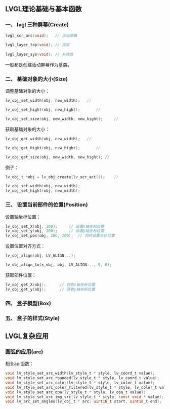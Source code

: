 ## LVGL理论基础与基本函数

### 一、 lvgl 三种屏幕(Create)

```c
lvgl_scr_arc(void);   // 活动屏幕
    
lvgl_layer_top(void); // 顶层
    
lvgl_layer_sys(void); // 系统层
```

一般都是创建活动屏幕作为基类。

### 二、 基础对象的大小(Size)

调整基础对象的大小：

```c
lv_obj_set_width(obj, new_width);	//

lv_obj_set_hight(obj, new_hight);		// 

lv_obj_set_size(obj, new_width, new_hight); 	//
```

获取基础对象的大小：

```c
lv_obj_get_width(obj, new_width);	//

lv_obj_get_hight(obj, new_hight);		//

lv_obj_get_size(obj, new_width, new_hight);	//
```

例子：

```c
lv_obj_t *obj = lv_obj_create(lv_scr_act());	//

lv_obj_set_width(obj, new_width); 
lv_obj_set_hight(obj, new_width);
```

### 三、 设置当前部件的位置(Position)

设置轴坐标位置：

```c
lv_obj_set_X(obj, 200);		// 设置x轴坐标位置
lv_obj_set_y(obj, 200);		// 设置y轴坐标位置
lv_obj_set_pos(obj, 200, 200);	// 同时设置坐标位置
```

设置位置对齐方式：

```c
lv_obj_align(obj, LV_ALIGN...);

lv_obj_align_to(x_obj, obj, LV_ALIGN..., 0, 0);
```

获取部件位置：

```c
lv_obj_get_X(obj);		// 获取x轴坐标位置
lv_obj_get_y(obj);		// 获取y轴坐标位置
```

### 四、 盒子模型(Box)





### 五、 盒子的样式(Style)



## LVGL复杂应用
### 圆弧的应用(arc)
相关api函数：
```c
void lv_style_set_arc_width(lv_style_t * style, lv_coord_t value);      //设置圆弧样式的宽度
void lv_style_set_arc_rounded(lv_style_t * style, lv_coord_t value);    //设置圆弧样式的末端圆形
void lv_style_set_arc_color(lv_style_t * style, lv_color_t value);      //设置圆弧样式的颜色
void lv_style_set_arc_color_filtered(lv_style_t * style, lv_color_t value);	//设置弧样式的颜色滤色
void lv_style_set_arc_opa(lv_style_t * style, lv_opa_t value);      	//设置圆弧样式的透明度
void lv_style_set_arc_img_src(lv_style_t * style, const void * value);	//设置圆弧图片资源
void lv_arc_set_angles(lv_obj_t * arc, uint16_t start, uint16_t end);	//设置圆弧的角度范围

```